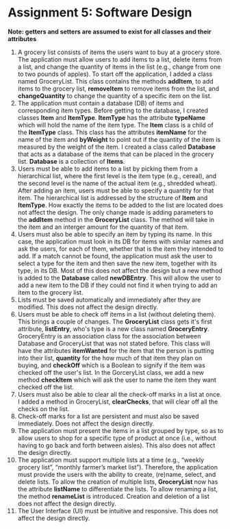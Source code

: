 # Assignment 5: Software Design
**Note: getters and setters are assumed to exist for all classes and their attributes**

1. A grocery list consists of items the users want to buy at a grocery store. The application must allow users to add items to a list, delete items from a list, and change the quantity of items in the list (e.g., change from one to two pounds of apples).
To start off the application, I added a class named GroceryList. This class contains the methods **addItem**, to add items to the grocery list, **removeItem** to remove items from the list, and **changeQuantity** to change the quantity of a specific item on the list.
2. The application must contain a database (DB) of items and corresponding item types.
Before getting to the database, I created classes **Item** and **ItemType**. **ItemType** has the attribute **typeName** which will hold the name of the item type. The **Item** class is a child of the **ItemType** class. This class has the attributes **itemName** for the name of the item and **byWeight** to point out if the quantity of the item is measured by the weight of the item. I created a class called **Database** that acts as a database of the items that can be placed in the grocery list. **Database** is a collection of **Items**.
3. Users must be able to add items to a list by picking them from a hierarchical list, where the first level is the item type (e.g., cereal), and the second level is the name of the actual item (e.g., shredded wheat). After adding an item, users must be able to specify a quantity for that item.
The hierarchical list is addressed by the structure of **Item** and **ItemType**. How exactly the items to be added to the list are located does not affect the design. The only change made is adding parameters to the **addItem** method in the **GroceryList** class. The method will take in the item and an interger amount for the quantity of that item.
4. Users must also be able to specify an item by typing its name. In this case, the application must look in its DB for items with similar names and ask the users, for each of them, whether that is the item they intended to add. If a match cannot be found, the application must ask the user to select a type for the item and then save the new item, together with its type, in its DB.
Most of this does not affect the design but a new method is added to the **Database** called **newDBEntry**. This will allow the user to add a new item to the DB if they could not find it when trying to add an item to the grocery list.
5. Lists must be saved automatically and immediately after they are modified.
This does not affect the design directly.
6. Users must be able to check off items in a list (without deleting them).
This brings a couple of changes. The **GroceryList** class gets it's first attribute, **listEntry**, who's type is a new class named **GroceryEntry**. GroceryEntry is an association class for the association between Database and GroceryList that was not stated before. This class will have the attributes **itemWanted** for the item that the person is putting into their list, **quantity** for the how much of that item they plan on buying, and **checkOff** which is a Boolean to signify if the item was checked off the user's list. In the GorceryList class, we add a new method **checkItem** which will ask the user to name the item they want checked off the list.
7. Users must also be able to clear all the check-off marks in a list at once.
I added a method in GroceryList, **clearChecks**, that will clear off all the checks on the list.
8. Check-off marks for a list are persistent and must also be saved immediately.
Does not affect the design directly.
9. The application must present the items in a list grouped by type, so as to allow users to shop for a specific type of product at once (i.e., without having to go back and forth between aisles).
This also does not affect the design directly.
10. The application must support multiple lists at a time (e.g., “weekly grocery list”, “monthly farmer’s market list”). Therefore, the application must provide the users with the ability to create, (re)name, select, and delete lists.
To allow the creation of multiple lists, **GroceryList** now has the attribute **listName** to differentiate the lists. To allow renaming a list, the method **renameList** is introduced. Creation and deletion of a list does not affect the design directly.
11. The User Interface (UI) must be intuitive and responsive.
This does not affect the design directly.